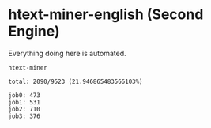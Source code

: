 # htext-miner-english (Second Engine)

Everything doing here is automated.

```
htext-miner

total: 2090/9523 (21.946865483566103%)

job0: 473
job1: 531
job2: 710
job3: 376
```